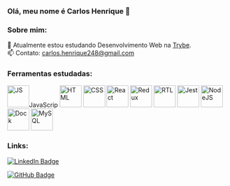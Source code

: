 ### Olá, meu nome é Carlos Henrique 👋

### Sobre mim:

  :brain: Atualmente estou estudando Desenvolvimento Web na [Trybe](https://www.betrybe.com/).  
  📫 Contato: carlos.henrique248@gmail.com

### Ferramentas estudadas:  

<img alt=JS src=https://camo.githubusercontent.com/a30d7492025ac65a67d91e4d6a4757ac1c193d8342829a8ddca216ba6788b14d/68747470733a2f2f696d672e69636f6e73382e636f6d2f636f6c6f722f34382f3030303030302f6a6176617363726970742d2d76322e706e67 width=50px />JavaScrip
<img alt=HTML src=https://camo.githubusercontent.com/b9fe9f8e52c6fd30d814c24f3eb71cb09d7f5bc82d7f67a384055de93fdbb0bf/68747470733a2f2f696d672e69636f6e73382e636f6d2f636f6c6f722f34382f3030303030302f68746d6c2d352d2d76312e706e67 width=50px /> <img alt=CSS src=https://camo.githubusercontent.com/dc75aee770dff630309493116eeebd6a39c7042e4e94780a5e6c8f107bebe76f/68747470733a2f2f696d672e69636f6e73382e636f6d2f636f6c6f722f34382f3030303030302f637373332e706e67 width=50px /> <img alt=React src=https://camo.githubusercontent.com/989ab161f5a277bfda76cb5034b5a13dfca07af5ce9f8daf2b62d7185ec5e5f5/68747470733a2f2f696d672e69636f6e73382e636f6d2f6f66666963656c2f38302f3030303030302f72656163742e706e67 width=50px /> <img alt=Redux src=https://camo.githubusercontent.com/d3d1874579d4c426185cc3f0b5819d05cad0e3cb0d62ce2b182daea2abab84b3/68747470733a2f2f696d672e69636f6e73382e636f6d2f636f6c6f722f34382f3030303030302f72656475782e706e67 width=50px /> <img alt=RTL src=https://camo.githubusercontent.com/da7de1061d7e0554a821cf8c29460b03adcf78dbd2febe46a317647c0bc30a07/68747470733a2f2f692e6962622e636f2f6e6a446e6b51712f74657374696e672d6c6962726172792e706e67 width=50px /> <img alt=Jest src=https://camo.githubusercontent.com/3e9665a4469ebd415505abffcc29e8bf611b61bd2cdc58889db12dbc9a3a8163/68747470733a2f2f696d672e69636f6e73382e636f6d2f65787465726e616c2d74616c2d72657669766f2d636f6c6f722d74616c2d72657669766f2f34382f3030303030302f65787465726e616c2d6a6573742d63616e2d636f6c6c6563742d636f64652d636f7665726167652d696e666f726d6174696f6e2d66726f6d2d656e746972652d70726f6a656374732d6c6f676f2d636f6c6f722d74616c2d72657669766f2e706e67 width=50px /> <img alt=NodeJS src=https://camo.githubusercontent.com/db3d058eacf24a5025ef9c3d8d5b77ee633100d90027584bb37f1a5e102d976e/68747470733a2f2f696d672e69636f6e73382e636f6d2f636f6c6f722f3334342f6e6f64656a732e706e67 width=50px /> <img alt=Dock src=https://camo.githubusercontent.com/1a04c973d893fd2a42fadde8b815dcb2c9534c4563be1a2fa853ed4955cb4a3c/68747470733a2f2f696d672e69636f6e73382e636f6d2f666c75656e63792f3334342f646f636b65722e706e67 width=50px /> <img alt=MySQL src=https://camo.githubusercontent.com/fe765edb3789a2c081fe544371f12e27d4e2867fc544c66ef10a44b081c9f126/68747470733a2f2f696d672e69636f6e73382e636f6d2f636f6c6f722f3334342f6d7973716c2d6c6f676f2e706e67 width=50px /> 

### Links:

[![LinkedIn Badge](https://img.shields.io/badge/LinkedIn-0077B5?style=for-the-badge&logo=linkedin&logoColor=white)](https://www.linkedin.com/in/carlos-henrique-da-silva-souza/)

[![GitHub Badge](https://img.shields.io/badge/GitHub-100000?style=for-the-badge&logo=github&logoColor=white)](https://github.com/Henrique781/Henrique781)

